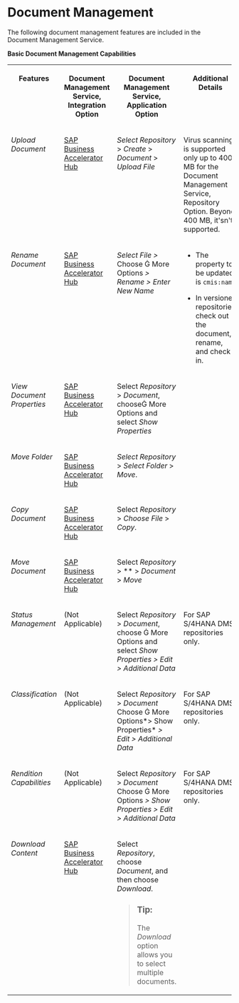 <!-- loiof8d711288bc54a1b89e225987f01c326 -->

<link rel="stylesheet" type="text/css" href="../../css/sap-icons.css"/>

# Document Management

The following document management features are included in the Document Management Service.

**Basic Document Management Capabilities**


<table>
<tr>
<th valign="top">

Features

</th>
<th valign="top">

Document Management Service, Integration Option

</th>
<th valign="top">

Document Management Service, Application Option

</th>
<th valign="top">

Additional Details

</th>
</tr>
<tr>
<td valign="top">

*Upload Document*

</td>
<td valign="top">

[SAP Business Accelerator Hub](https://api.sap.com/api/CreateDocumentApi/overview)

</td>
<td valign="top">

*Select Repository* \> *Create* \> *Document* \> *Upload File*

</td>
<td valign="top">

Virus scanning is supported only up to 400 MB for the Document Management Service, Repository Option. Beyond 400 MB, it'sn't supported.

</td>
</tr>
<tr>
<td valign="top">

*Rename Document*

</td>
<td valign="top">

[SAP Business Accelerator Hub](https://api.sap.com/api/UpdateFolder_Document_LinkApi/overview)

</td>
<td valign="top">

*Select File \>* Choose <span class="SAP-icons-V5"></span> More Options *\> Rename* *\> Enter New Name* 

</td>
<td valign="top">

-   The property to be updated is `cmis:name` 

-   In versioned repositories, check out the document, rename, and check in.



</td>
</tr>
<tr>
<td valign="top">

*View Document Properties*

</td>
<td valign="top">

[SAP Business Accelerator Hub](https://api.sap.com/api/GetObjectApi/overview)

</td>
<td valign="top">

Select *Repository* \> *Document*, choose<span class="SAP-icons-V5"></span> More Options and select *Show Properties*

</td>
<td valign="top">

 

</td>
</tr>
<tr>
<td valign="top">

*Move Folder*

</td>
<td valign="top">

[SAP Business Accelerator Hub](https://api.sap.com/api/UpdateFolder_Document_LinkApi/overview)

</td>
<td valign="top">

*Select Repository* \> *Select Folder* \> *Move*.

</td>
<td valign="top">

 

</td>
</tr>
<tr>
<td valign="top">

*Copy Document*

</td>
<td valign="top">

[SAP Business Accelerator Hub](https://api.sap.com/api/CreateDocumentFromSourceApi/resource)

</td>
<td valign="top">

Select *Repository* \> *Choose File* \> *Copy*.

</td>
<td valign="top">

 

</td>
</tr>
<tr>
<td valign="top">

*Move Document*

</td>
<td valign="top">

[SAP Business Accelerator Hub](https://api.sap.com/api/GetPropertiesApi/overview)

</td>
<td valign="top">

Select *Repository* \> ** \> *Document* \> *Move*

</td>
<td valign="top">

 

</td>
</tr>
<tr>
<td valign="top">

*Status Management*

</td>
<td valign="top">

\(Not Applicable\)

</td>
<td valign="top">

Select *Repository* \> *Document*, choose <span class="SAP-icons-V5"></span> More Options and select *Show Properties* *\> Edit \> Additional Data*

</td>
<td valign="top">

For SAP S/4HANA DMS repositories only.

</td>
</tr>
<tr>
<td valign="top">

*Classification*

</td>
<td valign="top">

\(Not Applicable\)

</td>
<td valign="top">

Select *Repository* \> *Document* Choose <span class="SAP-icons-V5"></span> More Options*\> Show Properties* *\> Edit \> Additional Data*

</td>
<td valign="top">

For SAP S/4HANA DMS repositories only.

</td>
</tr>
<tr>
<td valign="top">

*Rendition Capabilities*

</td>
<td valign="top">

\(Not Applicable\)

</td>
<td valign="top">

Select *Repository* \> *Document* Choose <span class="SAP-icons-V5"></span> More Options *\> Show Properties* *\> Edit \> Additional Data*

</td>
<td valign="top">

For SAP S/4HANA DMS repositories only.

</td>
</tr>
<tr>
<td valign="top">

*Download Content*

</td>
<td valign="top">

[SAP Business Accelerator Hub](https://api.sap.com/api/GetZipContentStream/overview)

</td>
<td valign="top">

Select *Repository*, choose *Document*, and then choose *Download*.

> ### Tip:  
> The *Download* option allows you to select multiple documents.



</td>
<td valign="top">

 

</td>
</tr>
</table>

